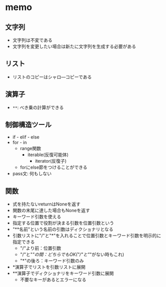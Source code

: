 # memo


## 文字列

- 文字列は不変である
- 文字列を変更したい場合は新たに文字列を生成する必要がある

## リスト

- リストのコピーはシャロ―コピーである

## 演算子

- `**`: べき乗の計算ができる

## 制御構造ツール

- if - elif - else
- for - in
  - range関数
    - iterable(反復可能体)
      - iterator(反復子)
  - forにelse節をつけることができる
- pass文: 何もしない

## 関数

- 式を持たないreturnはNoneを返す
- 関数の末尾に達した場合もNoneを返す
- キーワード引数を使える
- 指定する位置で役割が決まる引数を位置引数という
- "**名前"という名前の引数はディクショナリとなる
- 引数リストに"/"と"*"を入れることで位置引数とキーワード引数を明示的に指定できる
  - "/"より前：位置引数
  - "/"と"*"の間：どちらでもOK("/"と"*"がない時もこれ)
  - "*"の後ろ：キーワード引数のみ
- *演算子でリストを引数リストに展開
- **演算子でディクショナリをキーワード引数に展開
  - 不要なキーがあるとエラーになる
